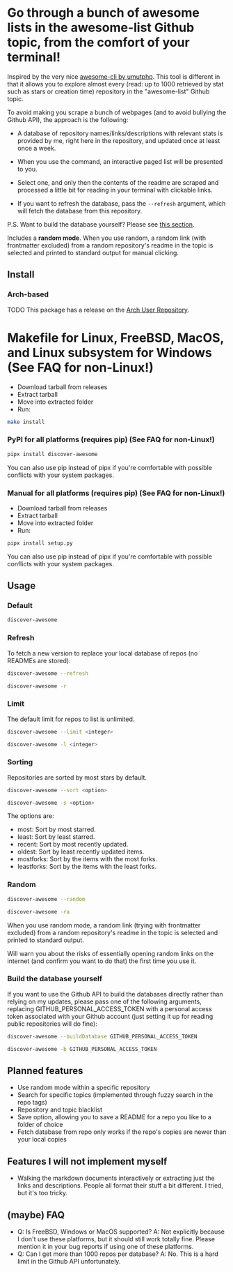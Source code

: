 # Go through a bunch of awesome lists in the awesome-list Github topic, from the comfort of your terminal!

Inspired by the very nice [awesome-cli by umutphp](https://github.com/umutphp/awesome-cli).
This tool is different in that it allows you to explore almost every (read: up to 1000 retrieved by stat such as stars or creation time) repository in the "awesome-list" Github topic.

To avoid making you scrape a bunch of webpages (and to avoid bullying the Github API), the approach is the following:

- A database of repository names/links/descriptions with relevant stats is provided by me, right here in the repository, and updated once at least once a week.

- When you use the command, an interactive paged list will be presented to you.

- Select one, and only then the contents of the readme are scraped and processed a little bit for reading in your terminal with clickable links.

- If you want to refresh the database, pass the `--refresh` argument, which will fetch the database from this repository.

P.S. Want to build the database yourself? Please see [this section](#build-the-database-yourself).

Includes a **random mode**. When you use random, a random link (with frontmatter excluded) from a random repository's readme in the topic is selected and printed to standard output for manual clicking.

## Install

### Arch-based

TODO
This package has a release on the [Arch User Repository](TODO).

# Makefile for Linux, FreeBSD, MacOS, and Linux subsystem for Windows (See FAQ for non-Linux!)

- Download tarball from releases
- Extract tarball
- Move into extracted folder
- Run:

```bash
make install
```

### PyPI for all platforms (requires pip) (See FAQ for non-Linux!)

```bash
pipx install discover-awesome
```

You can also use pip instead of pipx if you're comfortable with possible conflicts with your system packages.

### Manual for all platforms (requires pip) (See FAQ for non-Linux!)

- Download tarball from releases
- Extract tarball
- Move into extracted folder
- Run:

```bash
pipx install setup.py
```

You can also use pip instead of pipx if you're comfortable with possible conflicts with your system packages.

## Usage

### Default

```bash
discover-awesome
```

### Refresh

To fetch a new version to replace your local database of repos (no READMEs are stored):

```bash
discover-awesome --refresh
```

```bash
discover-awesome -r
```

### Limit

The default limit for repos to list is unlimited.

```bash
discover-awesome --limit <integer>
```

```bash
discover-awesome -l <integer>
```

### Sorting

Repositories are sorted by most stars by default.

```bash
discover-awesome --sort <option>
```

```bash
discover-awesome -s <option>
```

The options are:

- most: Sort by most starred.
- least: Sort by least starred.
- recent: Sort by most recently updated.
- oldest: Sort by least recently updated items.
- mostforks: Sort by the items with the most forks.
- leastforks: Sort by the items with the least forks.

### Random

```bash
discover-awesome --random
```

```bash
discover-awesome -ra
```

When you use random mode, a random link (trying with frontmatter excluded) from a random repository's readme in the topic is selected and printed to standard output.

Will warn you about the risks of essentially opening random links on the internet (and confirm you want to do that) the first time you use it.

### Build the database yourself

If you want to use the Github API to build the databases directly rather than relying on my updates, please pass one of the following arguments, replacing GITHUB_PERSONAL_ACCESS_TOKEN with a personal access token associated with your Github account (just setting it up for reading public repositories will do fine):

```bash
discover-awesome --buildDatabase GITHUB_PERSONAL_ACCESS_TOKEN
```

```bash
discover-awesome -b GITHUB_PERSONAL_ACCESS_TOKEN
```

## Planned features

- Use random mode within a specific repository
- Search for specific topics (implemented through fuzzy search in the repo tags)
- Repository and topic blacklist
- Save option, allowing you to save a README for a repo you like to a folder of choice
- Fetch database from repo only works if the repo's copies are newer than your local copies

## Features I will not implement myself

- Walking the markdown documents interactively or extracting just the links and descriptions. People all format their stuff a bit different. I tried, but it's too tricky.

## (maybe) FAQ

- Q: Is FreeBSD, Windows or MacOS supported?
  A: Not explicitly because I don't use these platforms, but it should still work totally fine. Please mention it in your bug reports if using one of these platforms.
- Q: Can I get more than 1000 repos per database?
  A: No. This is a hard limit in the Github API unfortunately.